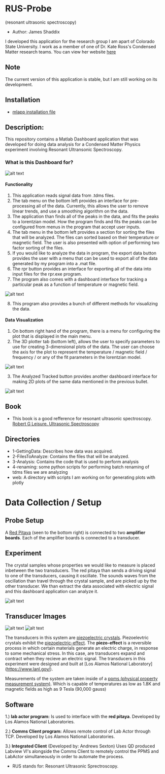 # RUS-Probe
(resonant ultrasonic spectroscopy)
* Author: James Shaddix

I developed this application for the research group
I am apart of Colorado State University. I work 
as a member of one of Dr. Kate Ross's Condensed Matter 
research teams. You can view her website [here](http://www.rosslabcsu.com/people/)

## Note
The current version of this application is 
stable, but I am still working 
on its development. 

## Installation
* [mlapp installation file](3-Analysis/tdms_peak_analysis/Data_Analyzer_App.mlappinstall)


## Description:
This repository contains a Matlab Dashboard application that was developed 
for doing data analysis for a Condensed Matter Physics experiment 
involving Resonant Ultransonic Spectroscopy. 

### What is this Dashboard for?

![alt text](images/interface.png "Image of the Application")

#### Functionality 
1. This application reads signal data from .tdms files.
2. The tab menu on the bottom left provides an interface for pre-processing 
   all of the data. Currently, this allows the user to remove linear trends, and
   use a smoothing algorithm on the data.
3. The application than finds all of the peaks in the data, and fits the peaks
   to a lorentzian model. How the program finds and fits the peaks 
   can be configured from menus in the program that accept user inputs.
4. The tab menu in the bottom left provides a section for sorting the files 
   that will be analyzed. The files can sorted based on their temperature or magnetic field. The user is also presented with option of performing two factor 
   sorting of the files.
5. If you would like to analyze the data in program, the export data button 
   provides the user with a menu that can be used to export all of the data 
   generated by my program into a .mat file.
6. The rpr button provides an interface for exporting all of the data 
   into input files for the rpr.exe program.
7. The program also comes with a dashboard interface for tracking a particular 
peak as a function of temperature or magnetic field.

![alt text](images/peak_tracker.png "Image of the Application")

8. This program also provides a bunch of different methods for visualizing the data.

#### Data Visualization
1. On bottom right hand of the program, there is a menu for configuring the plot 
   that is displayed in the main menu. 
2. The 3D plotter tab (bottom left), allows the user to specify parameters to use
for creating 3-dimensional plots of the data. The user
can choose the axis for the plot to represent the 
temperature / magnetic field / frequency / or any 
of the fit parameters in the lorentzian model. 

![alt text](images/3d_model.png "Image of the Application")

3. The Analyzed Tracked button provides 
another dashboard interface for 
making 2D plots of the same data mentioned 
in the previous bullet.

![alt text](images/peak_analyzer.png "Image of the Application")



## Book
* This book is a good refference for resonant ultrasonic spectroscopy.
[Robert G Leisure. Ultrasonic Spectroscopy](https://www.cambridge.org/core/books/ultrasonic-spectroscopy/D4A1831DE2E596E6EC393A5B85B69E63)

## Directories
* 1-GettingData: Describes how data was acquired.
* 2-FilesToAnalyze: Contains the files that will be analyzed.
* 3-Analysis: Contains the code that is used to perform analysis
* 4-renaming: some python scripts for performing batch renaming of tdms files we are
  analyzing
* web: A directory with scripts I am working on for generating plots with plotly

# Data Collection / Setup

## Probe Setup
A [Red Pitaya](https://www.redpitaya.com/index2) 
(seen to the bottom right) is connected to two **amplifier boards**.
Each of the amplifier boards is connected to a transducer. 

## Experiment
The crystal samples whose properties we would like to measure is placed inbetween
the two transducers. The red pitaya than sends a driving signal to one of the 
transducers, causing it oscillate. The sounds waves from the 
oscillation than travel through the crystal sample, and 
are picked up by the other transducer. We than extract the data
associated with electric signal and this dashboard application can 
analyze it.

![alt text](images/probe.jpg "probe")

## Transducer Images
![alt text](images/transducer-rig1.png "transducer1")
![alt text](images/transducer-rig2.png "tranducer2")

The transducers in this system are [piezoelectric crystals](https://en.wikipedia.org/wiki/Piezoelectricity). Piezoelevtric crystals exhibit the 
[piezoelectric-effect](http://www.nanomotion.com/piezo-ceramic-motor-technology/piezoelectric-effect/).
The **piezo-effect** is a reversible process in which certain materials generate
an electric charge, in response to some mechanical stress. In this
case, are transducers expand and contract when they 
recieve an electric signal. The transducers in this
experiment were designed and built at [Los Alamos National Laboratory] (https://www.lanl.gov/).

Measurements of the system are taken inside of a [ppms (physical property
measurement system)](https://www.qdusa.com/products/ppms.html). Which is capable
of temperatures as low as 1.8K and magnetic fields as high as 9 Tesla (90,000 gauss)

## Software ##
1.) **lab actor program:** Is used to interface with the **red pitaya**. Developed
by Los Alamos National Laboratories.

2.) **Comms Client program:** Allows remote control of Lab Actor through TCP. Developed
by Los Alamos National Laboratories.

3.) **Integrated Client** (Developed by: Andrews Sexton) Uses QD produced Labview VI's
alongside the Comms Client to remotely control the PPMS and LabActor simultaneously in
order to automate the process.


* RUS stands for: Resonant Ultrasonic Sprectroscopy.


